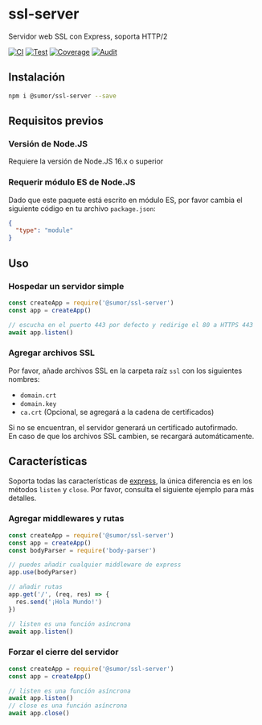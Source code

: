 # ssl-server

Servidor web SSL con Express, soporta HTTP/2

[![CI](https://github.com/sumor-cloud/ssl-server/actions/workflows/ci.yml/badge.svg)](https://github.com/sumor-cloud/ssl-server/actions/workflows/ci.yml)
[![Test](https://github.com/sumor-cloud/ssl-server/actions/workflows/ut.yml/badge.svg)](https://github.com/sumor-cloud/ssl-server/actions/workflows/ut.yml)
[![Coverage](https://github.com/sumor-cloud/ssl-server/actions/workflows/coverage.yml/badge.svg)](https://github.com/sumor-cloud/ssl-server/actions/workflows/coverage.yml)
[![Audit](https://github.com/sumor-cloud/ssl-server/actions/workflows/audit.yml/badge.svg)](https://github.com/sumor-cloud/ssl-server/actions/workflows/audit.yml)

## Instalación

```bash
npm i @sumor/ssl-server --save
```

## Requisitos previos

### Versión de Node.JS

Requiere la versión de Node.JS 16.x o superior

### Requerir módulo ES de Node.JS

Dado que este paquete está escrito en módulo ES, por favor cambia el siguiente código en tu archivo `package.json`:

```json
{
  "type": "module"
}
```

## Uso

### Hospedar un servidor simple

```javascript
const createApp = require('@sumor/ssl-server')
const app = createApp()

// escucha en el puerto 443 por defecto y redirige el 80 a HTTPS 443
await app.listen()
```

### Agregar archivos SSL

Por favor, añade archivos SSL en la carpeta raíz `ssl` con los siguientes nombres:

- `domain.crt`
- `domain.key`
- `ca.crt` (Opcional, se agregará a la cadena de certificados)

Si no se encuentran, el servidor generará un certificado autofirmado.  
En caso de que los archivos SSL cambien, se recargará automáticamente.

## Características

Soporta todas las características de [express](https://www.npmjs.com/package/express), la única diferencia es en los métodos `listen` y `close`. Por favor, consulta el siguiente ejemplo para más detalles.

### Agregar middlewares y rutas

```javascript
const createApp = require('@sumor/ssl-server')
const app = createApp()
const bodyParser = require('body-parser')

// puedes añadir cualquier middleware de express
app.use(bodyParser)

// añadir rutas
app.get('/', (req, res) => {
  res.send('¡Hola Mundo!')
})

// listen es una función asíncrona
await app.listen()
```

### Forzar el cierre del servidor

```javascript
const createApp = require('@sumor/ssl-server')
const app = createApp()

// listen es una función asíncrona
await app.listen()
// close es una función asíncrona
await app.close()
```
